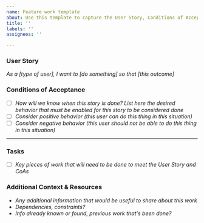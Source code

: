 ```yaml
---
name: Feature work template
about: Use this template to capture the User Story, Conditions of Acceptance, and Tasks associated with feature work
title: ''
labels: ''
assignees: ''

---
```


### User Story
_As a [type of user], I want to [do something] so that [this outcome]_

### Conditions of Acceptance
- [ ] _How will we know when this story is done?  List here the desired behavior that must be enabled for this story to be considered done_ 
- [ ] _Consider positive behavior (this user can do this thing in this situation)_ 
- [ ] _Consider negative behavior (this user should not be able to do this thing in this situation)_

-----------------------------------------

### Tasks
- [ ] _Key pieces of work that will need to be done to meet the User Story and CoAs_

### Additional Context & Resources
* _Any additional information that would be useful to share about this work_
* _Dependencies, constraints?_ 
* _Info already known or found, previous work that's been done?_
